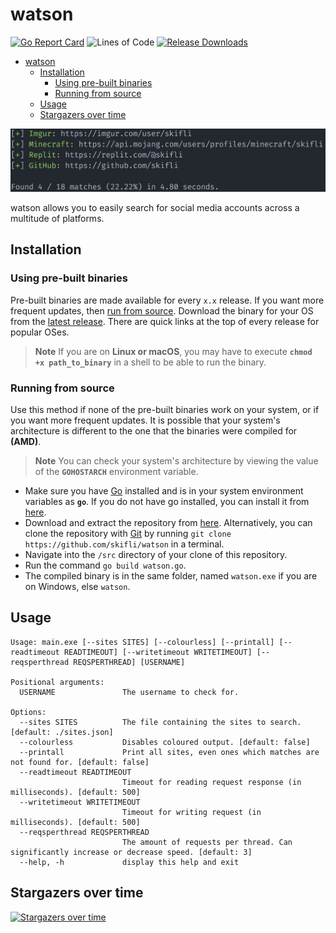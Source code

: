 # watson

[![Go Report Card](https://goreportcard.com/badge/github.com/skifli/watson)](https://goreportcard.com/report/github.com/skifli/watson)
![Lines of Code](https://img.shields.io/github/languages/code-size/skifli/watson)
[![Release Downloads](https://img.shields.io/github/downloads/skifli/watson/total.svg)](https://github.com/skifli/watson/releases)

- [watson](#watson)
  - [Installation](#installation)
    - [Using pre-built binaries](#using-pre-built-binaries)
    - [Running from source](#running-from-source)
  - [Usage](#usage)
  - [Stargazers over time](#stargazers-over-time)

[![Example Output](assets/cover.png)](assets/cover.png)

watson allows you to easily search for social media accounts across a multitude of platforms.

## Installation

### Using pre-built binaries

Pre-built binaries are made available for every `x.x` release. If you want more frequent updates, then [run from source](#running-from-source). Download the binary for your OS from the [latest release](https://github.com/skifli/watson/releases/latest). There are quick links at the top of every release for popular OSes.

> **Note** If you are on **Linux or macOS**, you may have to execute **`chmod +x path_to_binary`** in a shell to be able to run the binary.

### Running from source

Use this method if none of the pre-built binaries work on your system, or if you want more frequent updates. It is possible that your system's architecture is different to the one that the binaries were compiled for **(AMD)**.

> **Note** You can check your system's architecture by viewing the value of the **`GOHOSTARCH`** environment variable.

* Make sure you have [Go](https://go.dev) installed and is in your system environment variables as **`go`**. If you do not have go installed, you can install it from [here](https://go.dev/dl/).
* Download and extract the repository from [here](https://github.com/skifli/watson/archive/refs/heads/master.zip). Alternatively, you can clone the repository with [Git](https://git-scm.com/) by running `git clone https://github.com/skifli/watson` in a terminal.
* Navigate into the `/src` directory of your clone of this repository.
* Run the command `go build watson.go`.
* The compiled binary is in the same folder, named `watson.exe` if you are on Windows, else `watson`.

## Usage

```
Usage: main.exe [--sites SITES] [--colourless] [--printall] [--readtimeout READTIMEOUT] [--writetimeout WRITETIMEOUT] [--reqsperthread REQSPERTHREAD] [USERNAME]

Positional arguments:
  USERNAME               The username to check for.

Options:
  --sites SITES          The file containing the sites to search. [default: ./sites.json]
  --colourless           Disables coloured output. [default: false]
  --printall             Print all sites, even ones which matches are not found for. [default: false]
  --readtimeout READTIMEOUT
                         Timeout for reading request response (in milliseconds). [default: 500]
  --writetimeout WRITETIMEOUT
                         Timeout for writing request (in milliseconds). [default: 500]
  --reqsperthread REQSPERTHREAD
                         The amount of requests per thread. Can significantly increase or decrease speed. [default: 3]
  --help, -h             display this help and exit
```

## Stargazers over time

[![Stargazers over time](https://starchart.cc/skifli/watson.svg)](https://starchart.cc/skifli/watson)